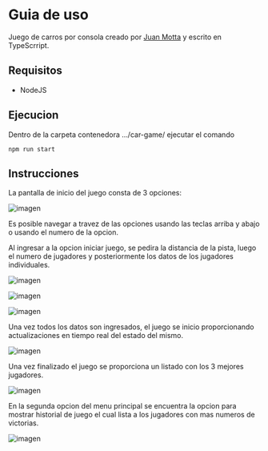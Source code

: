 # Guia de uso

Juego de carros por consola creado por [Juan Motta](https://github.com/Juan-Motta) y escrito en TypeScrript.

## Requisitos

* NodeJS

## Ejecucion

Dentro de la carpeta contenedora .../car-game/ ejecutar el comando
```
npm run start
```

## Instrucciones

La pantalla de inicio del juego consta de 3 opciones:

![imagen](https://user-images.githubusercontent.com/78517969/128608576-067a5e8e-d22b-40dc-8b69-f88daac5c413.png)

Es posible navegar a travez de las opciones usando las teclas arriba y abajo o usando el numero de la opcion.

Al ingresar a la opcion iniciar juego, se pedira la distancia de la pista, luego el numero de jugadores y posteriormente los datos de los jugadores individuales.

![imagen](https://user-images.githubusercontent.com/78517969/128608622-dfdd80e7-2eb3-439c-9876-ccf3a307f002.png)

![imagen](https://user-images.githubusercontent.com/78517969/128608630-d5875901-eccc-49c7-9a0a-7f65aeb01f32.png)

![imagen](https://user-images.githubusercontent.com/78517969/128608637-a86eca09-2e6d-47b7-adf7-c4157dc20d1a.png)

Una vez todos los datos son ingresados, el juego se inicio proporcionando actualizaciones en tiempo real del estado del mismo.

![imagen](https://user-images.githubusercontent.com/78517969/128610304-d80292ff-11a9-4271-ad9d-0ae972603f41.png)

Una vez finalizado el juego se proporciona un listado con los 3 mejores jugadores.

![imagen](https://user-images.githubusercontent.com/78517969/128610325-81f1651b-62d5-46b7-9177-c913aea31d54.png)

En la segunda opcion del menu principal se encuentra la opcion para mostrar historial de juego el cual lista a los jugadores con mas numeros de victorias.

![imagen](https://user-images.githubusercontent.com/78517969/128610398-51af619a-c2d3-4538-98bd-23ddb971be4b.png)












